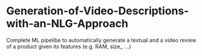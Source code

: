 # Generation-of-Video-Descriptions-with-an-NLG-Approach
Complete ML pipelibe to automatically generate a textual and a video review of a product given its features (e.g. RAM, size,, ...)
